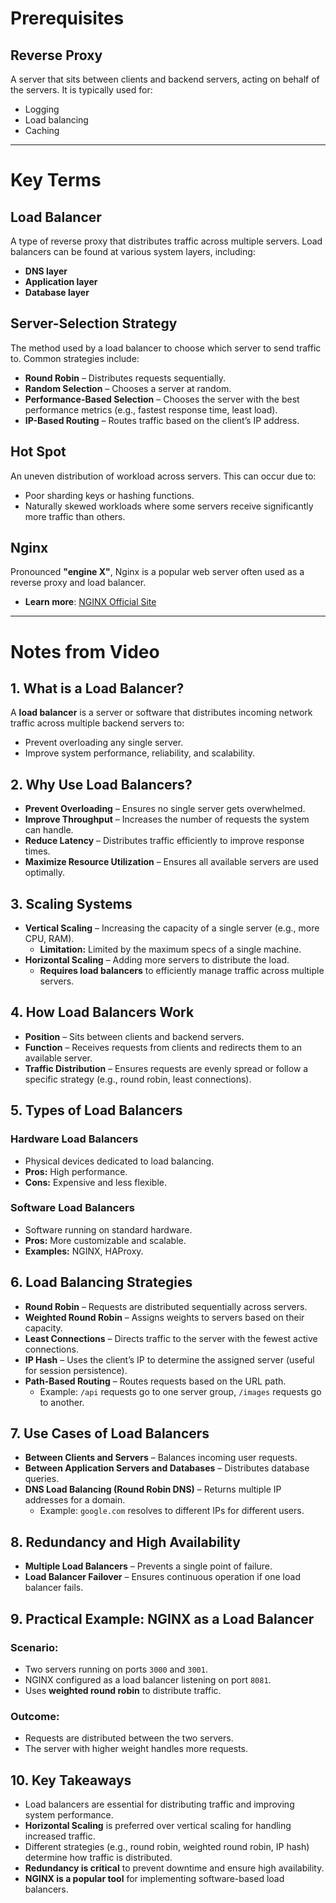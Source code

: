 # Prerequisites

## Reverse Proxy
A server that sits between clients and backend servers, acting on behalf of the servers. It is typically used for:
- Logging
- Load balancing
- Caching

---

# Key Terms

## Load Balancer
A type of reverse proxy that distributes traffic across multiple servers. Load balancers can be found at various system layers, including:
- **DNS layer**
- **Application layer**
- **Database layer**

## Server-Selection Strategy
The method used by a load balancer to choose which server to send traffic to. Common strategies include:
- **Round Robin** – Distributes requests sequentially.
- **Random Selection** – Chooses a server at random.
- **Performance-Based Selection** – Chooses the server with the best performance metrics (e.g., fastest response time, least load).
- **IP-Based Routing** – Routes traffic based on the client’s IP address.

## Hot Spot
An uneven distribution of workload across servers. This can occur due to:
- Poor sharding keys or hashing functions.
- Naturally skewed workloads where some servers receive significantly more traffic than others.

## Nginx
Pronounced **"engine X"**, Nginx is a popular web server often used as a reverse proxy and load balancer.
- **Learn more**: [NGINX Official Site](https://www.nginx.com/)

---

# Notes from Video

## 1. What is a Load Balancer?
A **load balancer** is a server or software that distributes incoming network traffic across multiple backend servers to:
- Prevent overloading any single server.
- Improve system performance, reliability, and scalability.

## 2. Why Use Load Balancers?
- **Prevent Overloading** – Ensures no single server gets overwhelmed.
- **Improve Throughput** – Increases the number of requests the system can handle.
- **Reduce Latency** – Distributes traffic efficiently to improve response times.
- **Maximize Resource Utilization** – Ensures all available servers are used optimally.

## 3. Scaling Systems
- **Vertical Scaling** – Increasing the capacity of a single server (e.g., more CPU, RAM).
  - **Limitation:** Limited by the maximum specs of a single machine.
- **Horizontal Scaling** – Adding more servers to distribute the load.
  - **Requires load balancers** to efficiently manage traffic across multiple servers.

## 4. How Load Balancers Work
- **Position** – Sits between clients and backend servers.
- **Function** – Receives requests from clients and redirects them to an available server.
- **Traffic Distribution** – Ensures requests are evenly spread or follow a specific strategy (e.g., round robin, least connections).

## 5. Types of Load Balancers
### **Hardware Load Balancers**
- Physical devices dedicated to load balancing.
- **Pros:** High performance.
- **Cons:** Expensive and less flexible.

### **Software Load Balancers**
- Software running on standard hardware.
- **Pros:** More customizable and scalable.
- **Examples:** NGINX, HAProxy.

## 6. Load Balancing Strategies
- **Round Robin** – Requests are distributed sequentially across servers.
- **Weighted Round Robin** – Assigns weights to servers based on their capacity.
- **Least Connections** – Directs traffic to the server with the fewest active connections.
- **IP Hash** – Uses the client’s IP to determine the assigned server (useful for session persistence).
- **Path-Based Routing** – Routes requests based on the URL path.
  - Example: `/api` requests go to one server group, `/images` requests go to another.

## 7. Use Cases of Load Balancers
- **Between Clients and Servers** – Balances incoming user requests.
- **Between Application Servers and Databases** – Distributes database queries.
- **DNS Load Balancing (Round Robin DNS)** – Returns multiple IP addresses for a domain.
  - Example: `google.com` resolves to different IPs for different users.

## 8. Redundancy and High Availability
- **Multiple Load Balancers** – Prevents a single point of failure.
- **Load Balancer Failover** – Ensures continuous operation if one load balancer fails.

## 9. Practical Example: NGINX as a Load Balancer
### **Scenario:**
- Two servers running on ports `3000` and `3001`.
- NGINX configured as a load balancer listening on port `8081`.
- Uses **weighted round robin** to distribute traffic.

### **Outcome:**
- Requests are distributed between the two servers.
- The server with higher weight handles more requests.

## 10. Key Takeaways
- Load balancers are essential for distributing traffic and improving system performance.
- **Horizontal Scaling** is preferred over vertical scaling for handling increased traffic.
- Different strategies (e.g., round robin, weighted round robin, IP hash) determine how traffic is distributed.
- **Redundancy is critical** to prevent downtime and ensure high availability.
- **NGINX is a popular tool** for implementing software-based load balancers.
